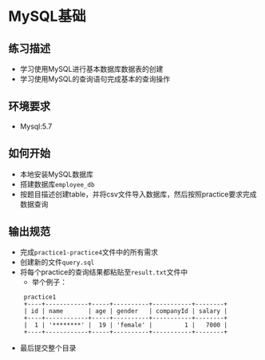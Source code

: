 # MySQL基础
## 练习描述
- 学习使用MySQL进行基本数据库数据表的创建
- 学习使用MySQL的查询语句完成基本的查询操作

## 环境要求
- Mysql:5.7

## 如何开始
- 本地安装MySQL数据库
- 搭建数据库`employee_db`
- 按题目描述创建table，并将csv文件导入数据库，然后按照practice要求完成数据查询

## 输出规范
- 完成`practice1-practice4`文件中的所有需求
- 创建新的文件`query.sql`
- 将每个practice的查询结果都粘贴至`result.txt`文件中
  - 举个例子：
  ```
   practice1
   +----+------------+-----+----------+-----------+--------+
   | id | name       | age | gender   | companyId | salary |
   +----+------------+-----+----------+-----------+--------+
   |  1 | '********' |  19 | 'female' |         1 |   7000 |
   +----+------------+-----+----------+-----------+--------+
  
  ```
- 最后提交整个目录